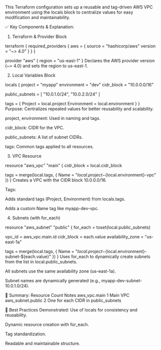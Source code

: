 This Terraform configuration sets up a reusable and tag-driven AWS VPC environment using the locals block to centralize values for easy modification and maintainability.

✅ Key Components & Explanation:
1. Terraform & Provider Block

terraform {
  required_providers {
    aws = {
      source  = "hashicorp/aws"
      version = "~> 4.0"
    }
  }
}

provider "aws" {
  region = "us-east-1"
}
Declares the AWS provider version (~> 4.0) and sets the region to us-east-1.

2. Local Variables Block

locals {
  project     = "myapp"
  environment = "dev"
  cidr_block  = "10.0.0.0/16"

  public_subnets = [
    "10.0.1.0/24",
    "10.0.2.0/24"
  ]

  tags = {
    Project     = local.project
    Environment = local.environment
  }
}
Purpose: Centralizes repeated values for better reusability and scalability.

project, environment: Used in naming and tags.

cidr_block: CIDR for the VPC.

public_subnets: A list of subnet CIDRs.

tags: Common tags applied to all resources.

3. VPC Resource

resource "aws_vpc" "main" {
  cidr_block = local.cidr_block

  tags = merge(local.tags, {
    Name = "${local.project}-${local.environment}-vpc"
  })
}
Creates a VPC with the CIDR block 10.0.0.0/16.

Tags:

Adds standard tags (Project, Environment) from locals.tags.

Adds a custom Name tag like myapp-dev-vpc.

4. Subnets (with for_each)

resource "aws_subnet" "public" {
  for_each = toset(local.public_subnets)

  vpc_id            = aws_vpc.main.id
  cidr_block        = each.value
  availability_zone = "us-east-1a"

  tags = merge(local.tags, {
    Name = "${local.project}-${local.environment}-subnet-${each.value}"
  })
}
Uses for_each to dynamically create subnets from the list in local.public_subnets.

All subnets use the same availability zone (us-east-1a).

Subnet names are dynamically generated (e.g., myapp-dev-subnet-10.0.1.0/24).

📌 Summary:
Resource	Count	Notes
aws_vpc.main	1	Main VPC
aws_subnet.public	2	One for each CIDR in public_subnets

🧠 Best Practices Demonstrated:
Use of locals for consistency and reusability.

Dynamic resource creation with for_each.

Tag standardization.

Readable and maintainable structure.